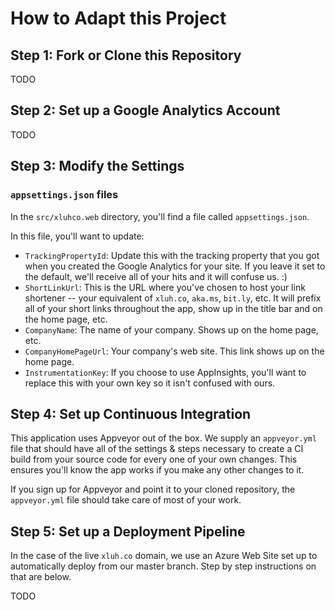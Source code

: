 # How to Adapt this Project

## Step 1: Fork or Clone this Repository

TODO

## Step 2: Set up a Google Analytics Account

TODO

## Step 3: Modify the Settings

### `appsettings.json` files

In the `src/xluhco.web` directory, you'll find a file called `appsettings.json`.

In this file, you'll want to update:

* `TrackingPropertyId`: Update this with the tracking property that you got when you created the Google Analytics for your site. If you leave it set to the default, we'll receive all of your hits and it will confuse us. :)
* `ShortLinkUrl`: This is the URL where you've chosen to host your link shortener -- your equivalent of `xluh.co`, `aka.ms`, `bit.ly`, etc. It will prefix all of your short links throughout the app, show up in the title bar and on the home page, etc.
* `CompanyName`: The name of your company. Shows up on the home page, etc.
* `CompanyHomePageUrl`: Your company's web site. This link shows up on the home page.
* `InstrumentationKey`: If you choose to use AppInsights, you'll want to replace this with your own key so it isn't confused with ours.

## Step 4: Set up Continuous Integration

This application uses Appveyor out of the box. We supply an `appveyor.yml` file that should have all of the settings & steps necessary to create a CI build from your source code for every one of your own changes. This ensures you'll know the app works if you make any other changes to it.

If you sign up for Appveyor and point it to your cloned repository, the `appveyor.yml` file should take care of most of your work.

## Step 5: Set up a Deployment Pipeline

In the case of the live `xluh.co` domain, we use an Azure Web Site set up to automatically deploy from our master branch. Step by step instructions on that are below.

TODO